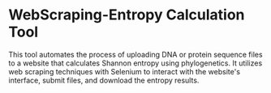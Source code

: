 # WebScraping-Entropy Calculation Tool
 This tool automates the process of uploading DNA or protein sequence files to a website that calculates Shannon entropy using phylogenetics. It utilizes web scraping techniques with Selenium to interact with the website's interface, submit files, and download the entropy results.
